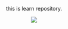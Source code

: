 <div align="center">

this is learn repository.

![](https://wiki.eryajf.net/img/dengxia.gif)

</div>

